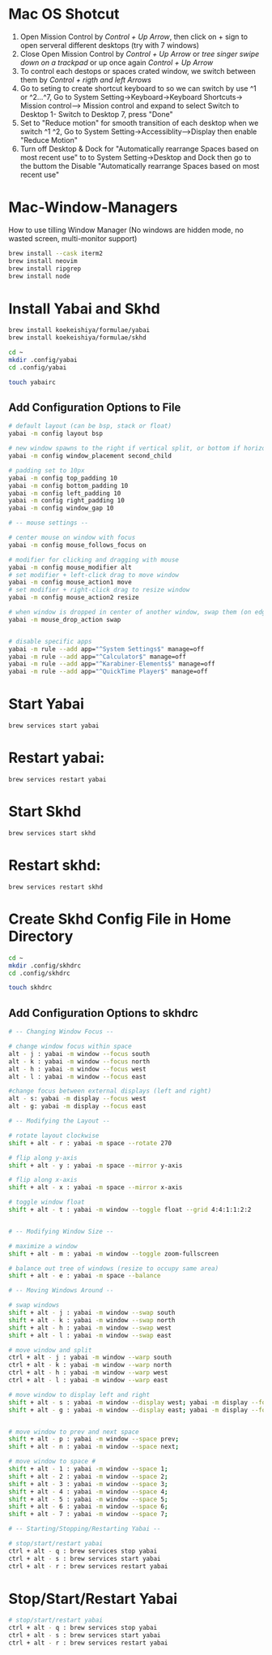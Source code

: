 # Mac OS Shotcut

1. Open Mission Control by *Control + Up Arrow*, then click on + sign to open serveral different desktops (try with 7 windows)
2. Close Open Mission Control by  *Control + Up Arrow* or *tree singer swipe down on a trackpad* or up once again *Control + Up Arrow* 
3. To control each destops or spaces crated window, we switch between them by *Control + rigth and left Arrows*
4. Go to seting to create shortcut keyboard to so we can switch by use ^1 or ^2...^7, Go to System Setting->Keyboard->Keyboard Shortcuts-> Mission control--> Mission control and expand to select Switch to Desktop 1- Switch to Desktop 7, press "Done"
5. Set to "Reduce motion" for smooth transition of each desktop when we switch ^1 ^2, Go to System Setting->Accessiblity-->Display then enable "Reduce Motion" 
6. Turn off Desktop & Dock for "Automatically rearrange Spaces based on most recent use" to to System Setting->Desktop and Dock then go to the buttom the Disable "Automatically rearrange Spaces based on most recent use"

# Mac-Window-Managers
How to use tilling Window Manager (No windows are hidden mode, no wasted screen, multi-monitor support)

```bash
brew install --cask iterm2
brew install neovim
brew install ripgrep
brew install node
```

# Install Yabai and Skhd
```bash
brew install koekeishiya/formulae/yabai
brew install koekeishiya/formulae/skhd

cd ~
mkdir .config/yabai
cd .config/yabai

touch yabairc
```

## Add Configuration Options to File

```bash
# default layout (can be bsp, stack or float)
yabai -m config layout bsp

# new window spawns to the right if vertical split, or bottom if horizontal split
yabai -m config window_placement second_child

# padding set to 10px
yabai -m config top_padding 10
yabai -m config bottom_padding 10
yabai -m config left_padding 10
yabai -m config right_padding 10
yabai -m config window_gap 10

# -- mouse settings --

# center mouse on window with focus
yabai -m config mouse_follows_focus on

# modifier for clicking and dragging with mouse
yabai -m config mouse_modifier alt
# set modifier + left-click drag to move window
yabai -m config mouse_action1 move
# set modifier + right-click drag to resize window
yabai -m config mouse_action2 resize

# when window is dropped in center of another window, swap them (on edges it will split it)
yabai -m mouse_drop_action swap


# disable specific apps
yabai -m rule --add app="^System Settings$" manage=off
yabai -m rule --add app="^Calculator$" manage=off
yabai -m rule --add app="^Karabiner-Elements$" manage=off
yabai -m rule --add app="^QuickTime Player$" manage=off
```


# Start Yabai

`brew services start yabai`

# Restart yabai:

`brew services restart yabai`

# Start Skhd

`brew services start skhd`

# Restart skhd:
`brew services restart skhd`

# Create Skhd Config File in Home Directory
```bash
cd ~
mkdir .config/skhdrc
cd .config/skhdrc

touch skhdrc
```

## Add Configuration Options to skhdrc 
```bash
# -- Changing Window Focus --

# change window focus within space
alt - j : yabai -m window --focus south
alt - k : yabai -m window --focus north
alt - h : yabai -m window --focus west
alt - l : yabai -m window --focus east

#change focus between external displays (left and right)
alt - s: yabai -m display --focus west
alt - g: yabai -m display --focus east

# -- Modifying the Layout --

# rotate layout clockwise
shift + alt - r : yabai -m space --rotate 270

# flip along y-axis
shift + alt - y : yabai -m space --mirror y-axis

# flip along x-axis
shift + alt - x : yabai -m space --mirror x-axis

# toggle window float
shift + alt - t : yabai -m window --toggle float --grid 4:4:1:1:2:2


# -- Modifying Window Size --

# maximize a window
shift + alt - m : yabai -m window --toggle zoom-fullscreen

# balance out tree of windows (resize to occupy same area)
shift + alt - e : yabai -m space --balance

# -- Moving Windows Around --

# swap windows
shift + alt - j : yabai -m window --swap south
shift + alt - k : yabai -m window --swap north
shift + alt - h : yabai -m window --swap west
shift + alt - l : yabai -m window --swap east

# move window and split
ctrl + alt - j : yabai -m window --warp south
ctrl + alt - k : yabai -m window --warp north
ctrl + alt - h : yabai -m window --warp west
ctrl + alt - l : yabai -m window --warp east

# move window to display left and right
shift + alt - s : yabai -m window --display west; yabai -m display --focus west;
shift + alt - g : yabai -m window --display east; yabai -m display --focus east;


# move window to prev and next space
shift + alt - p : yabai -m window --space prev;
shift + alt - n : yabai -m window --space next;

# move window to space #
shift + alt - 1 : yabai -m window --space 1;
shift + alt - 2 : yabai -m window --space 2;
shift + alt - 3 : yabai -m window --space 3;
shift + alt - 4 : yabai -m window --space 4;
shift + alt - 5 : yabai -m window --space 5;
shift + alt - 6 : yabai -m window --space 6;
shift + alt - 7 : yabai -m window --space 7;

# -- Starting/Stopping/Restarting Yabai --

# stop/start/restart yabai
ctrl + alt - q : brew services stop yabai
ctrl + alt - s : brew services start yabai
ctrl + alt - r : brew services restart yabai
````

# Stop/Start/Restart Yabai
```bash
# stop/start/restart yabai
ctrl + alt - q : brew services stop yabai
ctrl + alt - s : brew services start yabai
ctrl + alt - r : brew services restart yabai
```


